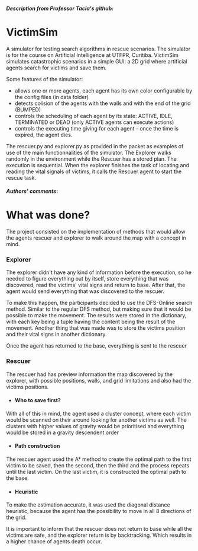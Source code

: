 #### _Description from Professor Tacla's github:_

# VictimSim
A simulator for testing search algorithms in rescue scenarios.
The simulator is for the course on Artificial Intelligence at UTFPR, Curitiba.
VictimSim simulates catastrophic scenarios in a simple GUI: a 2D grid where artificial agents search for victims and save them.

Some features of the simulator:
- allows one or more agents, each agent has its own color configurable by the config files (in data folder)
- detects colision of the agents with the walls and with the end of the grid (BUMPED)
- controls the scheduling of each agent by its state: ACTIVE, IDLE, TERMINATED or DEAD (only ACTIVE agents can execute actions)
- controls the executing time giving for each agent - once the time is expired, the agent dies.

The rescuer.py and explorer.py as provided in the packet as examples of use of the  main functionnalities of the simulator.
The Explorer walks randomly in the environment while the Rescuer has a stored plan. The execution is sequential. 
When the explorer finishes the task of locating and reading the vital signals of victims, it calls the Rescuer agent to start
the rescue task.


#### _Authors' comments_:

# What was done?

The project consisted on the implementation of methods that would allow the agents rescuer and explorer to walk around the map with
a concept in mind.

### Explorer

The explorer didn't have any kind of information before the execution, so he needed to figure everything out by itself, store
everything that was discovered, read the victims' vital signs and return to base. After that, the agent would send everything that
was discovered to the rescuer.

To make this happen, the participants decided to use the DFS-Online search method. Similar to the regular DFS method, but making
sure that it would be possible to make the movement. The results were stored in the dictionary, with each key being a tuple
having the content being the result of the movement. Another thing that was made was to store the victims position and their
vital signs
in another dictionary. 

Once the agent has returned to the base, everything is sent to the rescuer


### Rescuer

The rescuer had has preview information the map discovered by the explorer, with possible positions, walls, and grid limitations
and also had the victims positions.

- #### Who to save first?
With all of this in mind, the agent used a cluster concept, where each victim would be scanned on their around looking for
another victims as well. The clusters with higher values of gravity would be prioritised and everything would be stored in a
gravity descendent order

- #### Path construction
The rescuer agent used the A* method to create the optimal path to the first victim to be saved, then the second, then the third
and the process repeats until the last victim. On the last victim, it is constructed the optimal path to the base.

- #### Heuristic
To make the estimation accurate, it was used the diagonal distance heuristic, because the agent has the possibility to move in
all 8 directions of the grid.


It is important to inform that the rescuer does not return to base while all the victims are safe, and the explorer return is 
by backtracking. Which results in a higher chance of agents death occur.
